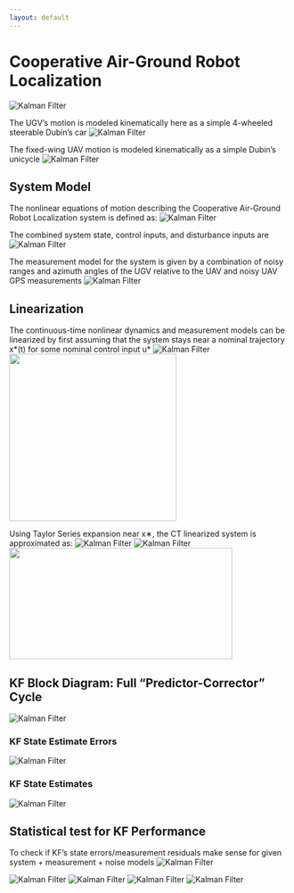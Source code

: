 ```yaml
---
layout: default
---
```


# Cooperative Air-Ground Robot Localization


![Kalman Filter](../Images/State_Estimation.png)

The UGV’s motion is modeled kinematically here as a simple 4-wheeled steerable Dubin’s car 
![Kalman Filter](../Images/Estimation/estdyn1.png)

The fixed-wing UAV motion is modeled kinematically as a simple Dubin’s unicycle 
![Kalman Filter](../Images/Estimation/estdyn2.png)

## System Model
The nonlinear equations of motion describing the Cooperative Air-Ground Robot Localization system is defined as: 
![Kalman Filter](../Images/Estimation/estmodel1.png)

The combined system state, control inputs, and disturbance inputs are 
![Kalman Filter](../Images/Estimation/estmodel2.png)

The measurement model for the system is given by a combination of noisy ranges and azimuth angles of the UGV relative to the UAV and noisy UAV GPS measurements 
![Kalman Filter](../Images/Estimation/estmodel3.png)

## Linearization
The continuous-time nonlinear dynamics and measurement models can be linearized by first assuming that the system stays near a nominal trajectory x*(t) for some nominal control input u*
![Kalman Filter](../Images/Estimation/estlin1.png)
<img src="/Images/Estimation/estlin5.png" style="height: 300px; width:300px;"/>

Using Taylor Series expansion near x∗, the CT linearized system is approximated as:
![Kalman Filter](../Images/Estimation/estlin3.png)
![Kalman Filter](../Images/Estimation/estlin4.png)
<br>
<img src="/Images/Estimation/estlin5.png" style="height: 200px; width:400px;"/>

## KF Block Diagram: Full “Predictor-Corrector” Cycle
![Kalman Filter](../Images/Estimation/estfilter1.png)

### KF State Estimate Errors
![Kalman Filter](../Images/Estimation/estresult1.png)

### KF State Estimates
![Kalman Filter](../Images/Estimation/estresult2.png)

## Statistical test for KF Performance
To check if KF’s state errors/measurement residuals make sense for given system + measurement + noise models
![Kalman Filter](../Images/Estimation/estperform1.png)

![Kalman Filter](../Images/Estimation/estperform2.png)
![Kalman Filter](../Images/Estimation/estperform3.png)
![Kalman Filter](../Images/Estimation/estperform4.png)
![Kalman Filter](../Images/Estimation/estperform5.png)
